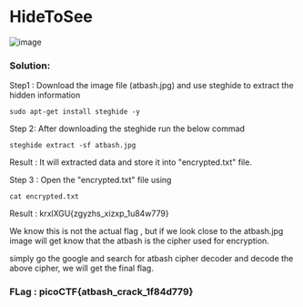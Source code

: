 # HideToSee

![image](https://github.com/MeherP2246/PicoCTF_2023_solution/assets/134104519/77a9a054-8cad-42f4-8d00-4caeacb85261)

### Solution: 
Step1 : Download the image file (atbash.jpg) and use steghide to extract the hidden information 

```sudo apt-get install steghide -y```

Step 2: After downloading the steghide run the below commad

```steghide extract -sf atbash.jpg```

Result : It will extracted data  and store it into  "encrypted.txt" file.

Step 3 : Open the "encrypted.txt" file using 

```cat encrypted.txt ```
 
 
Result : krxlXGU{zgyzhs_xizxp_1u84w779}

We know this is not the actual flag , but if we look close to the atbash.jpg image will get know that the atbash is the cipher used for encryption.

simply go the google and search for atbash cipher decoder and decode the above cipher, we will get the final flag.


 ### FLag : picoCTF{atbash_crack_1f84d779}





